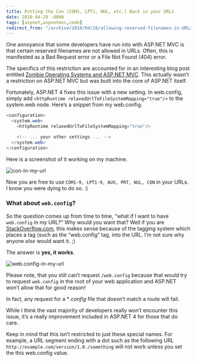 ```yaml
---
title: Putting the Con (COM1, LPT1, NUL, etc.) Back in your URLs
date: 2010-04-29 -0800
tags: [aspnet,aspnetmvc,code]
redirect_from: "/archive/2010/04/28/allowing-reserved-filenames-in-URLs.aspx/"
---
```


One annoyance that some developers have run into with ASP.NET MVC is
that certain reserved filenames are not allowed in URLs. Often, this is
manifested as a Bad Request error or a File Not Found (404) error.

The specifics of this restriction are accounted for in an interesting
blog post entitled [Zombie Operating Systems and ASP.NET
MVC](http://blog.bitquabit.com/2009/06/12/zombie-operating-systems-and-aspnet-mvc/).
This actually wasn’t a restriction on ASP.NET MVC but was built into the
core of ASP.NET itself.

Fortunately, ASP.NET 4 fixes this issue with a new setting. In
web.config, simply add
`<httpRuntime relaxedUrlToFileSystemMapping="true"/>` to the system.web
node. Here’s a snippet from my web.config.

```csharp
<configuration>
  <system.web>
    <httpRuntime relaxedUrlToFileSystemMapping="true"/>

    <!-- ... your other settings ... -->
  </system.web>
</configuration>
```

Here is a screenshot of it working on my machine.

![con-in-my-url](https://haacked.com/images/haacked_com/WindowsLiveWriter/PuttingtheConCOM1LPT1NULe.BackinyourURLs_8819/con-in-my-url_6.png "con-in-my-url")

Now you are free to use `COM1-9, LPT1-9, AUX, PRT, NUL, CON` in your
URLs. I know you were dying to do so. :)

### What about `web.config`?

So the question comes up from time to time, “what if I want to have
`web.config` in my URL?” Why would you want that? Well if you are
[StackOverflow.com](http://stackoverflow.com/ "StackOverflow"), this
makes sense because of the tagging system which places a tag (such as
the “web.config” tag, into the URL. I’m not sure why anyone *else* would
want it. ;)

The answer is **yes, it works**.

![web.config-in-my-url](https://haacked.com/images/haacked_com/WindowsLiveWriter/PuttingtheConCOM1LPT1NULe.BackinyourURLs_8819/web.config-in-my-url_5.png "web.config-in-my-url")

Please note, that you still can’t request `/web.config` because that
would try to request `web.config` in the root of your web application
and ASP.NET won’t allow that for good reason!

In fact, any request for a \**.config* file that doesn’t match a route
will fail.

While I think the vast majority of developers really won’t encounter
this issue, it’s a really improvement included in ASP.NET 4 for those
that do care.

Keep in mind that this isn’t restricted to just these special names. For
example, a URL segment ending with a dot such as the following URL
`http://example.com/version/1.0./something` will not work unless you set
the this web.config value.

